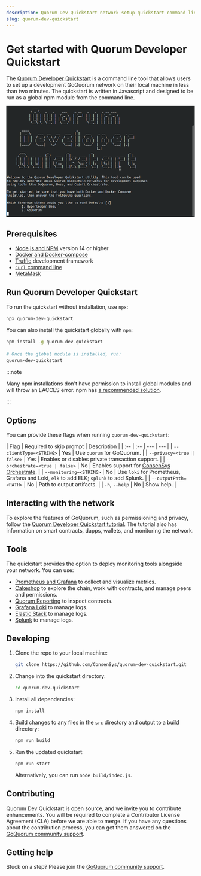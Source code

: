 ```yaml
---
description: Quorum Dev Quickstart network setup quickstart command line tool
slug: quorum-dev-quickstart
---
```


# Get started with Quorum Developer Quickstart

The [Quorum Developer Quickstart](https://github.com/ConsenSys/quorum-dev-quickstart) is a command line tool that allows users to set up a development GoQuorum network on their local machine in less than two minutes. The quickstart is written in Javascript and designed to be run as a global npm module from the command line.

![Quorum Dev Quickstart terminal demo](../images/quickstart/quorum-dev-quickstart.gif)

## Prerequisites

- [Node.js and NPM](https://docs.npmjs.com/downloading-and-installing-node-js-and-npm) version 14 or higher
- [Docker and Docker-compose](https://docs.docker.com/compose/install/)
- [Truffle](https://www.trufflesuite.com/truffle) development framework
- [`curl` command line](https://curl.haxx.se/download.html)
- [MetaMask](https://metamask.io/)

## Run Quorum Developer Quickstart

To run the quickstart without installation, use `npx`:

```sh
npx quorum-dev-quickstart
```

You can also install the quickstart globally with `npm`:

```Bash
npm install -g quorum-dev-quickstart

# Once the global module is installed, run:
quorum-dev-quickstart
```

:::note

Many npm installations don't have permission to install global modules and will throw an EACCES error. npm has [a recommended solution](https://docs.npmjs.com/resolving-eacces-permissions-errors-when-installing-packages-globally).

:::

## Options

You can provide these flags when running `quorum-dev-quickstart`:

| Flag | Required to skip prompt | Description |
| :-- | :-- | --- | --- |
| `--clientType=<STRING>` | Yes | Use `quorum` for GoQuorum. |
| `--privacy=<true | false>` | Yes | Enables or disables private transaction support. |
| `--orchestrate=<true | false>` | No | Enables support for [ConsenSys Orchestrate](https://consensys.net/codefi/orchestrate/). |
| `--monitoring=<STRING>` | No | Use `loki` for Prometheus, Grafana and Loki, `elk` to add ELK; `splunk` to add Splunk. |
| `--outputPath=<PATH>` | No | Path to output artifacts. |
| `-h`, `--help` | No | Show help. |

## Interacting with the network

To explore the features of GoQuorum, such as permissioning and privacy, follow the [Quorum Developer Quickstart tutorial](./quorum-dev-quickstart/using-the-quickstart.md). The tutorial also has information on smart contracts, dapps, wallets, and monitoring the network.

## Tools

The quickstart provides the option to deploy monitoring tools alongside your network. You can use:

- [Prometheus and Grafana](../configure-and-manage/monitor/metrics.md) to collect and visualize metrics.
- [Cakeshop](../configure-and-manage/monitor/cakeshop.md) to explore the chain, work with contracts, and manage peers and permissions.
- [Quorum Reporting](../configure-and-manage/monitor/quorum-reporting.md) to inspect contracts.
- [Grafana Loki](../configure-and-manage/monitor/loki.md) to manage logs.
- [Elastic Stack](../configure-and-manage/monitor/elastic-stack.md) to manage logs.
- [Splunk](../configure-and-manage/monitor/splunk.md) to manage logs.

## Developing

1. Clone the repo to your local machine:

   ```bash
   git clone https://github.com/ConsenSys/quorum-dev-quickstart.git
   ```

1. Change into the quickstart directory:

   ```bash
   cd quorum-dev-quickstart
   ```

1. Install all dependencies:

   ```bash
   npm install
   ```

1. Build changes to any files in the `src` directory and output to a build directory:

   ```bash
   npm run build
   ```

1. Run the updated quickstart:

   ```bash
   npm run start
   ```

   Alternatively, you can run `node build/index.js`.

## Contributing

Quorum Dev Quickstart is open source, and we invite you to contribute enhancements. You will be required to complete a Contributor License Agreement (CLA) before we are able to merge. If you have any questions about the contribution process, you can get them answered on the [GoQuorum community support](../support.md).

## Getting help

Stuck on a step? Please join the [GoQuorum community support](../support.md).

